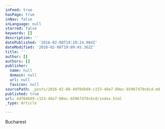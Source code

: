 ```yaml
---
inFeed: true
hasPage: true
inNav: false
inLanguage: null
starred: false
keywords: []
description: ''
datePublished: '2016-02-08T19:10:24.964Z'
dateModified: '2016-02-08T19:09:45.362Z'
title: ''
author: []
authors: []
publisher:
  name: null
  domain: null
  url: null
  favicon: null
sourcePath: _posts/2016-02-08-4df04b09-c153-46e7-80ec-b5967470c6cd.md
published: true
url: 4df04b09-c153-46e7-80ec-b5967470c6cd/index.html
_type: Article

---
```

Bucharest